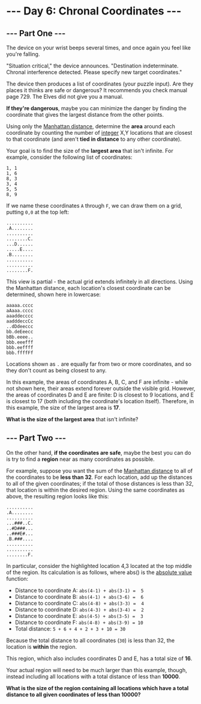 # --- Day 6: Chronal Coordinates ---

## --- Part One ---

The device on your wrist beeps several times, and once again you feel like
you're falling.

"Situation critical," the device announces. "Destination indeterminate. Chronal
interference detected. Please specify new target coordinates."

The device then produces a list of coordinates (your puzzle input). Are they
places it thinks are safe or dangerous? It recommends you check manual page
729. The Elves did not give you a manual.

**If they're dangerous**, maybe you can minimize the danger by finding the
coordinate that gives the largest distance from the other points.

Using only the [Manhattan distance][], determine the **area** around each
coordinate by counting the number of [integer][] X,Y locations that are closest
to that coordinate (and aren't **tied in distance** to any other coordinate).

Your goal is to find the size of the **largest area** that isn't infinite. For
example, consider the following list of coordinates:

    1, 1
    1, 6
    8, 3
    3, 4
    5, 5
    8, 9

If we name these coordinates `A` through `F`, we can draw them on a grid,
putting `0,0` at the top left:

    ..........
    .A........
    ..........
    ........C.
    ...D......
    .....E....
    .B........
    ..........
    ..........
    ........F.

This view is partial - the actual grid extends infinitely in all directions.
Using the Manhattan distance, each location's closest coordinate can be
determined, shown here in lowercase:

    aaaaa.cccc
    aAaaa.cccc
    aaaddecccc
    aadddeccCc
    ..dDdeeccc
    bb.deEeecc
    bBb.eeee..
    bbb.eeefff
    bbb.eeffff
    bbb.ffffFf

Locations shown as `.` are equally far from two or more coordinates, and so
they don't count as being closest to any.

In this example, the areas of coordinates A, B, C, and F are infinite - while
not shown here, their areas extend forever outside the visible grid. However,
the areas of coordinates D and E are finite: D is closest to 9 locations, and E
is closest to 17 (both including the coordinate's location itself). Therefore,
in this example, the size of the largest area is **17**.

**What is the size of the largest area** that isn't infinite?

## --- Part Two ---

On the other hand, **if the coordinates are safe**, maybe the best you can do
is try to find a **region** near as many coordinates as possible.

For example, suppose you want the sum of the [Manhattan distance][] to all of
the coordinates to be **less than 32**. For each location, add up the distances
to all of the given coordinates; if the total of those distances is less than
32, that location is within the desired region. Using the same coordinates as
above, the resulting region looks like this:

    ..........
    .A........
    ..........
    ...###..C.
    ..#D###...
    ..###E#...
    .B.###....
    ..........
    ..........
    ........F.

In particular, consider the highlighted location 4,3 located at the top middle
of the region. Its calculation is as follows, where abs() is the
[absolute value][abs] function:

- Distance to coordinate A: `abs(4-1) + abs(3-1) =  5`
- Distance to coordinate B: `abs(4-1) + abs(3-6) =  6`
- Distance to coordinate C: `abs(4-8) + abs(3-3) =  4`
- Distance to coordinate D: `abs(4-3) + abs(3-4) =  2`
- Distance to coordinate E: `abs(4-5) + abs(3-5) =  3`
- Distance to coordinate F: `abs(4-8) + abs(3-9) = 10`
- Total distance: `5 + 6 + 4 + 2 + 3 + 10 = 30`

Because the total distance to all coordinates (`30`) is less than 32, the
location is **within** the region.

This region, which also includes coordinates D and E, has a total size of
**16**.

Your actual region will need to be much larger than this example, though,
instead including all locations with a total distance of less than **10000**.

**What is the size of the region containing all locations which have a total
distance to all given coordinates of less than 10000?**


[Manhattan distance]: https://en.wikipedia.org/wiki/Taxicab_geometry
[integer]: https://en.wikipedia.org/wiki/Integer
[abs]: https://en.wikipedia.org/wiki/Absolute_value

